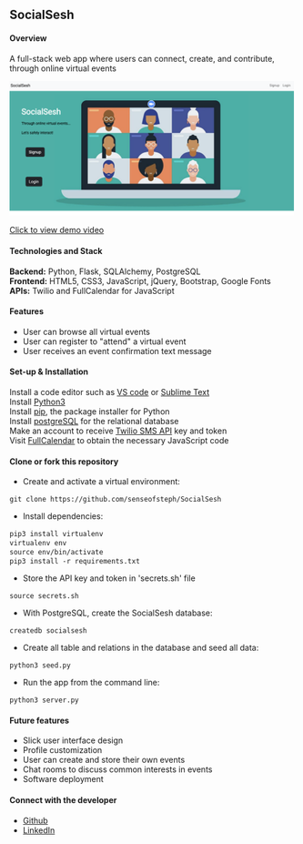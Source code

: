 ## SocialSesh

#### Overview

A full-stack web app where users can connect, create, and contribute, through online virtual events

<img src="https://github.com/senseofsteph/SocialSesh/blob/master/static/img/Screen%20Shot%202021-05-04%20at%2011.09.17%20PM.png" width="500">

[Click to view demo video](https://youtu.be/X-m9QDGppNY)

#### Technologies and Stack
**Backend:**
Python, Flask, SQLAlchemy, PostgreSQL<br>
**Frontend:**
HTML5, CSS3, JavaScript, jQuery, Bootstrap, Google Fonts<br>
**APIs:**
Twilio and FullCalendar for JavaScript

#### Features

- User can browse all virtual events
- User can register to "attend" a virtual event
- User receives an event confirmation text message

#### Set-up & Installation

Install a code editor such as [VS code](https://code.visualstudio.com/download) or [Sublime Text](https://www.sublimetext.com/)<br>
Install [Python3](https://www.python.org/downloads/mac-osx/)<br>
Install [pip](https://pip.pypa.io/en/stable/installing/), the package installer for Python <br>
Install [postgreSQL](https://www.postgresql.org/) for the relational database <br>
Make an account to receive [Twilio SMS API](https://www.twilio.com/docs/sms/api) key and token <br>
Visit [FullCalendar](https://fullcalendar.io) to obtain the necessary JavaScript code

#### Clone or fork this repository

- Create and activate a virtual environment:
```shell
git clone https://github.com/senseofsteph/SocialSesh
```

- Install dependencies:
```shell
pip3 install virtualenv
virtualenv env
source env/bin/activate
pip3 install -r requirements.txt
```

- Store the API key and token in 'secrets.sh' file <br>
```shell
source secrets.sh
```

- With PostgreSQL, create the SocialSesh database:
```shell
createdb socialsesh
```

- Create all table and relations in the database and seed all data:
```shell
python3 seed.py
```

- Run the app from the command line:
```shell
python3 server.py
```

#### Future features

- Slick user interface design
- Profile customization
- User can create and store their own events
- Chat rooms to discuss common interests in events
- Software deployment

#### Connect with the developer

- [Github](https://github.com/senseofsteph)
- [LinkedIn](https://www.linkedin.com/in/senseofsteph/)


